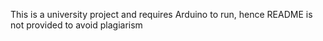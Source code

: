 This is a university project and requires Arduino to run, hence README is not provided to avoid plagiarism
